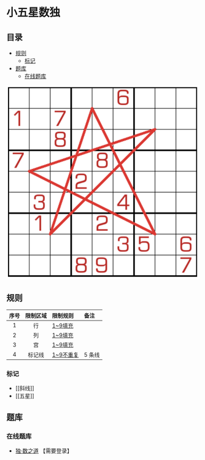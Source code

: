 # 小五星数独
<!-- START doctoc generated TOC please keep comment here to allow auto update -->
<!-- DON'T EDIT THIS SECTION, INSTEAD RE-RUN doctoc TO UPDATE -->
## 目录

- [规则](#%E8%A7%84%E5%88%99)
  - [标记](#%E6%A0%87%E8%AE%B0)
- [题库](#%E9%A2%98%E5%BA%93)
  - [在线题库](#%E5%9C%A8%E7%BA%BF%E9%A2%98%E5%BA%93)

<!-- END doctoc generated TOC please keep comment here to allow auto update -->

![题](../../../../images/sudoku/小五星数独.png)

## 规则

| 序号  | 限制区域 | 限制规则     | 备注   |
|:---:|:----:|:---------|:-----|
|  1  |  行   | [1~9填充]  |      |
|  2  |  列   | [1~9填充]  |      |
|  3  |  宫   | [1~9填充]  |      |
|  4  | 标记线  | [1~9不重复] | 5 条线 |

### 标记

- [[斜线]]
- [[五星]]

## 题库

### 在线题库

- [独·数之道](http://www.sudokufans.org.cn/lx/game.index.php?type=5x2) 【需要登录】

[1~9填充]: ../../../../rules.md#1to9填充

[1~9不重复]: ../../../../rules.md#1to9不重复
